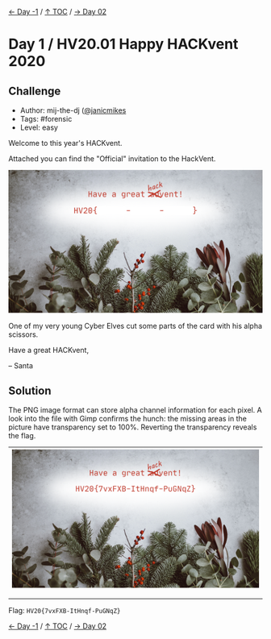 [← Day -1](../day-1/) / [↑ TOC](../README.md) / [→ Day 02](../day02/)


# Day 1 / HV20.01 Happy HACKvent 2020



## Challenge

<!-- ...10....:...20....:...30....:...40....:...50....:...60....:...70....:. -->
* Author: mij-the-dj ([@janicmikes](https://twitter.com/janicmikes)
* Tags:   #forensic
* Level:  easy

Welcome to this year's HACKvent.

Attached you can find the "Official" invitation to the HackVent.

![](day1_1.png)

One of my very young Cyber Elves cut some parts of the card with his alpha 
scissors.

Have a great HACKvent,

– Santa



## Solution

The PNG image format can store alpha channel information for each pixel. A look
into the file with Gimp confirms the hunch: the missing areas in the picture
have transparency set to 100%. Reverting the transparency reveals the flag.

|![](day1_1_solution.png)
|-

--------------------------------------------------------------------------------

Flag: `HV20{7vxFXB-ItHnqf-PuGNqZ}`

[← Day -1](../day-1/) / [↑ TOC](../README.md) / [→ Day 02](../day02/)
